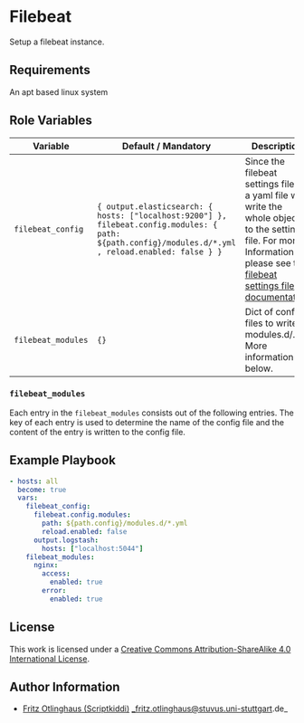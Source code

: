 # Filebeat

Setup a filebeat instance.


## Requirements

An apt based linux system

## Role Variables


| Variable           | Default / Mandatory                                                                                                                                  | Description                                                                                                                                                                                                                                              |
|--------------------|------------------------------------------------------------------------------------------------------------------------------------------------------|----------------------------------------------------------------------------------------------------------------------------------------------------------------------------------------------------------------------------------------------------------|
| `filebeat_config`  | `{ output.elasticsearch: { hosts: ["localhost:9200"] }, filebeat.config.modules: { path: ${path.config}/modules.d/*.yml , reload.enabled: false } }` | Since the filebeat settings file is a yaml file we write the whole object to the settings file. For more Information please see the [filebeat settings file documentation](https://www.elastic.co/guide/en/filebeat/current/filebeat-settings-file.html) |
| `filebeat_modules` | `{}`                                                                                                                                                 | Dict of config files to write to modules.d/. More information below.                                                                                                                                                                                     |

### `filebeat_modules`
Each entry in the `filebeat_modules` consists out of the following entries.
The key of each entry is used to determine the name of the config file and the content of the entry is written to the config file.

## Example Playbook

```yml
- hosts: all
  become: true
  vars:
    filebeat_config:
      filebeat.config.modules:
        path: ${path.config}/modules.d/*.yml
        reload.enabled: false
      output.logstash:
        hosts: ["localhost:5044"]
    filebeat_modules:
      nginx:
        access:
          enabled: true
        error:
          enabled: true
```

## License

This work is licensed under a [Creative Commons Attribution-ShareAlike 4.0 International License](https://creativecommons.org/licenses/by-sa/4.0/).


## Author Information

- [Fritz Otlinghaus (Scriptkiddi)](https://github.com/scriptkiddi) _fritz.otlinghaus@stuvus.uni-stuttgart.de_
